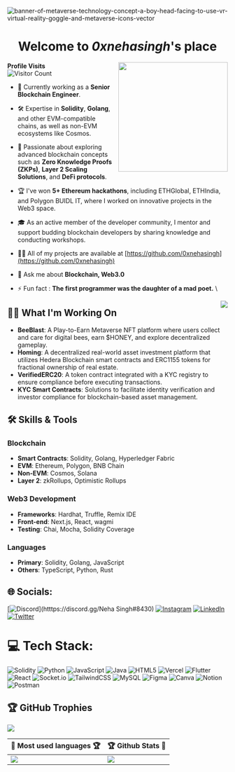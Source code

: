 ![banner-of-metaverse-technology-concept-a-boy-head-facing-to-use-vr-virtual-reality-goggle-and-metaverse-icons-vector](https://user-images.githubusercontent.com/67492324/206671744-69aa3705-7b21-4b1b-839c-c3e619ae27b9.jpg)



<h1 align="center">Welcome to <i>0xnehasingh</i>'s place</h1>

<img align="right" src="https://media1.giphy.com/media/DdpmhAQpQZzwHSrQ3f/giphy.gif?cid=ecf05e47s3jvq8hd695wi55o6q6ap6b2lc01af39bskelry3&rid=giphy.gif&ct=s" width="250" height="250">

**Profile Visits**\
![Visitor Count](https://profile-counter.glitch.me/0xnehasingh/count.svg)

- 🔭 Currently working as a **Senior Blockchain Engineer**.
- 🛠️ Expertise in **Solidity**, **Golang**, and other EVM-compatible chains, as well as non-EVM ecosystems like Cosmos.
- 🌱 Passionate about exploring advanced blockchain concepts such as **Zero Knowledge Proofs (ZKPs)**, **Layer 2 Scaling Solutions**, and **DeFi protocols**.
- 🏆 I've won **5+ Ethereum hackathons**, including ETHGlobal, ETHIndia, and Polygon BUIDL IT, where I worked on innovative projects in the Web3 space.
- 🎓 As an active member of the developer community, I mentor and support budding blockchain developers by sharing knowledge and conducting workshops.

- 👨‍💻 All of my projects are available at [https://github.com/0xnehasingh](https://github.com/0xnehasingh)

- 💬 Ask me about **Blockchain, Web3.0**

- ⚡ Fun fact : **The first programmer was the daughter of a mad poet.**
\
<img align="right" src="https://quotes-github-readme.vercel.app/api?type=vertical&theme=radical">

## 🧑‍💻 What I'm Working On
- **BeeBlast**: A Play-to-Earn Metaverse NFT platform where users collect and care for digital bees, earn $HONEY, and explore decentralized gameplay.
- **Homing**: A decentralized real-world asset investment platform that utilizes Hedera Blockchain smart contracts and ERC1155 tokens for fractional ownership of real estate.
- **VerifiedERC20**: A token contract integrated with a KYC registry to ensure compliance before executing transactions.
- **KYC Smart Contracts**: Solutions to facilitate identity verification and investor compliance for blockchain-based asset management.

## 🛠️ Skills & Tools
### Blockchain
- **Smart Contracts**: Solidity, Golang, Hyperledger Fabric
- **EVM**: Ethereum, Polygon, BNB Chain
- **Non-EVM**: Cosmos, Solana
- **Layer 2**: zkRollups, Optimistic Rollups

### Web3 Development
- **Frameworks**: Hardhat, Truffle, Remix IDE
- **Front-end**: Next.js, React, wagmi
- **Testing**: Chai, Mocha, Solidity Coverage

### Languages
- **Primary**: Solidity, Golang, JavaScript
- **Others**: TypeScript, Python, Rust

## 🌐 Socials:
[![Discord](https://img.shields.io/badge/Discord-%237289DA.svg?logo=discord&logoColor=white)](htttps://discord.gg/Neha Singh#8430) [![Instagram](https://img.shields.io/badge/Instagram-%23E4405F.svg?logo=Instagram&logoColor=white)](https://instagram.com/0xnehasingh) [![LinkedIn](https://img.shields.io/badge/LinkedIn-%230077B5.svg?logo=linkedin&logoColor=white)](https://www.linkedin.com/in/neha-singh-60b4451a9/) [![Twitter](https://img.shields.io/badge/Twitter-%231DA1F2.svg?logo=Twitter&logoColor=white)](https://twitter.com/0xnehasingh) 

# 💻 Tech Stack:
![Solidity](https://img.shields.io/badge/Solidity-%23363636.svg?style=for-the-badge&logo=solidity&logoColor=white) ![Python](https://img.shields.io/badge/python-3670A0?style=for-the-badge&logo=python&logoColor=ffdd54) ![JavaScript](https://img.shields.io/badge/javascript-%23323330.svg?style=for-the-badge&logo=javascript&logoColor=%23F7DF1E) ![Java](https://img.shields.io/badge/java-%23ED8B00.svg?style=for-the-badge&logo=java&logoColor=white) ![HTML5](https://img.shields.io/badge/html5-%23E34F26.svg?style=for-the-badge&logo=html5&logoColor=white) ![Vercel](https://img.shields.io/badge/vercel-%23000000.svg?style=for-the-badge&logo=vercel&logoColor=white) ![Flutter](https://img.shields.io/badge/Flutter-%2302569B.svg?style=for-the-badge&logo=Flutter&logoColor=white)  ![React](https://img.shields.io/badge/react-%2320232a.svg?style=for-the-badge&logo=react&logoColor=%2361DAFB) ![Socket.io](https://img.shields.io/badge/Socket.io-black?style=for-the-badge&logo=socket.io&badgeColor=010101) ![TailwindCSS](https://img.shields.io/badge/tailwindcss-%2338B2AC.svg?style=for-the-badge&logo=tailwind-css&logoColor=white) ![MySQL](https://img.shields.io/badge/mysql-%2300f.svg?style=for-the-badge&logo=mysql&logoColor=white) ![Figma](https://img.shields.io/badge/figma-%23F24E1E.svg?style=for-the-badge&logo=figma&logoColor=white) ![Canva](https://img.shields.io/badge/Canva-%2300C4CC.svg?style=for-the-badge&logo=Canva&logoColor=white) ![Notion](https://img.shields.io/badge/Notion-%23000000.svg?style=for-the-badge&logo=notion&logoColor=white) ![Postman](https://img.shields.io/badge/Postman-FF6C37?style=for-the-badge&logo=postman&logoColor=white)

## 🏆 GitHub Trophies
![](https://github-profile-trophy.vercel.app/?username=0xnehasingh&theme=discord&no-frame=false&no-bg=false&margin-w=4)

|🎯 Most used languages 🏆| 🏆 Github Stats 🔭|
|----------------------------------|----------------------------|
|![](https://github-readme-stats.vercel.app/api/top-langs/?username=0xnehasingh&theme=blueberry&hide_border=false&include_all_commits=false&count_private=true&layout=compact)|![](https://github-readme-stats.vercel.app/api?username=0xnehasingh&theme=blueberry&hide_border=false&include_all_commits=false&count_private=true)|
